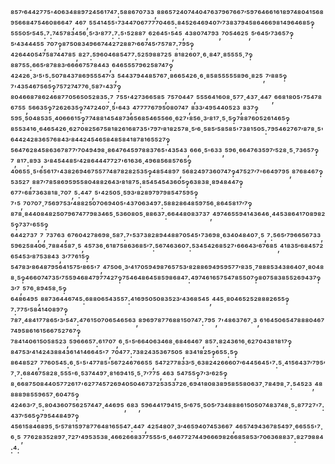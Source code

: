⁸⁵⁷′⁶⁴⁴²⁷⁷⁵'⁴⁰⁶³⁴⁸⁸⁹⁷²⁴⁵⁶¹⁷⁴⁷:⁵⁸⁸⁶⁷⁰⁷³³,⁸⁸⁶⁵⁷²⁴⁰⁷⁴⁴⁰⁴⁷⁶³⁷⁹⁶⁷⁶⁶⁷′⁵⁹⁷⁶⁴⁶⁶¹⁶¹⁸⁹⁷⁴⁸⁰⁴¹⁵⁶⁸⁹⁵⁶⁶⁸⁴⁷⁵⁴⁶⁰⁸⁶⁶⁴⁷,⁴⁶⁷,⁵⁵⁴¹⁴⁵⁵'⁷³⁴⁴⁷⁰⁶⁷⁷⁷⁷⁰⁴⁶⁵:⁸⁴⁵²⁶⁴⁶⁹⁴⁰⁷′⁷³⁸³⁷⁹⁴⁵⁸⁶⁴⁶⁶⁹⁸¹⁴⁹⁶⁴⁶⁸⁵‽⁵⁵⁵⁰⁵′⁵⁴⁵:⁷:⁷⁴⁵⁷⁸³⁴⁵⁶·⁵′³′⁸⁷⁷:⁷:⁵'⁵²⁸⁸⁷,⁶²⁶⁴⁵'⁵⁴⁵,⁴³⁸⁰⁷⁴⁷⁹³,⁷⁰⁵⁴⁶²⁵,⁵′⁶⁴⁵′⁷³⁶⁵⁷‽⁵′⁴³⁴⁴⁴⁵⁵,⁷⁰⁷‽⁸⁷⁵⁰⁸³⁴⁹⁶⁶⁷⁴⁴²⁷²⁸⁸⁷′⁶⁶⁷⁴⁵′⁷⁵⁷⁸⁷:⁷⁹⁵‽⁴²⁶⁴⁴⁰⁵⁴⁷⁵⁸⁷⁴⁴⁷⁸⁵,⁸²⁷:⁵⁹⁶⁰⁴⁶⁸⁵⁴⁷⁷:⁵²⁵⁹⁸⁸⁷²⁵,⁸¹⁸²⁶⁰⁷·⁶·⁸⁴⁷·⁸⁵⁵⁵⁵·⁷‽⁸⁸⁷⁵⁵:⁶⁶⁵′⁸⁷⁸⁸³′⁶⁶⁶⁶⁷⁵⁷⁸⁴⁴³,⁶⁴⁶⁵⁵⁵⁷⁹⁶²⁵⁸⁷⁴⁷‽⁴²⁴²⁶·³′⁵'⁵:⁵⁰⁷⁸⁴³⁷⁸⁶⁹⁵⁵⁵⁴⁷′³,⁵⁴⁴³⁷⁹⁴⁴⁸⁵⁷⁶⁷·⁸⁶⁶⁵⁴²⁶·⁶·⁸⁵⁸⁵⁵⁵⁵⁵⁸⁹⁶·⁸²⁵,⁷′⁸⁸⁵‽⁷'⁴³⁵⁴⁶⁷⁵⁶⁵‽⁷⁵⁷²⁷⁴⁷⁷⁶·⁵⁸⁷'⁴³⁷‽⁸⁰⁴⁶⁶⁸⁷⁸⁶²⁴⁶⁸⁷⁷⁰⁵⁶⁵⁰⁵²⁸³⁵:⁷,⁷⁵⁵'⁴²⁷³⁶⁶⁵⁸⁵,⁷⁵⁷⁰⁴⁴⁷,⁵⁵⁵⁶⁴¹⁶⁰⁸·⁵⁷⁷·⁴³⁷·⁴⁴⁷,⁶⁶⁸¹⁸⁰⁵'⁷⁵⁴⁷⁸⁶⁷⁵⁵,⁵⁶⁶³⁵‽⁷²⁶²⁶³⁵‽⁷⁴⁷²⁴⁰⁷·⁵'⁶⁴³,⁴⁷⁷⁷⁷⁶⁷⁹⁵⁰⁸⁰⁷⁴⁷,⁸³³′⁴⁹⁵⁴⁴⁰⁵²³,⁸³⁷‽⁵⁹⁵·⁵⁰⁴⁸⁵³⁵·⁴⁰⁶⁶⁶¹⁵‽⁷⁷⁴⁸⁸¹⁴⁵⁴⁸⁷³⁶⁵⁶⁸⁵⁴⁶⁵⁵⁶⁶·⁶²⁷'⁸⁵⁶·³′⁸¹⁷·⁵·⁵‽⁷⁸⁸⁷⁶⁰⁵²⁶¹⁴⁶⁵‽⁸⁵⁵³⁴¹⁶·⁶⁴⁶⁵⁴²⁶·⁶²⁷⁰⁸²⁵⁶⁷⁵⁸¹⁸²⁶¹⁶⁸⁷³⁵'⁷⁹⁷′⁸¹⁸²⁵⁷⁸·⁵′⁶·⁵⁸⁵′⁵⁸⁵⁸⁵'⁷³⁸¹⁵⁰⁵:⁷⁹⁵⁴⁶²⁷⁶⁷′⁸⁷⁸·⁵'⁶⁴⁴²⁴²⁸³⁶⁵⁷⁶⁸⁴³′⁸⁴⁴²⁴⁵⁴⁶⁵⁸⁴⁸⁵⁸⁴¹⁸⁷⁸¹⁶⁵⁵²⁷‽⁵⁶⁴⁷⁶²⁸⁴⁵⁸⁶³⁶⁷⁸⁷⁷′⁷⁰⁴⁹⁴⁹⁸·⁸⁶⁴⁷⁶⁴⁵⁹⁷⁸⁸³⁷⁶⁵'⁴³⁵⁴³,⁶⁶⁶·⁵'⁶³³,⁵⁹⁶·⁶⁶⁴⁷⁶³⁵⁹⁷′⁵²⁸·⁵·⁷³⁶⁵⁷‽⁷,⁸¹⁷:⁸⁹³,³′⁸⁴⁵⁴⁴⁸⁵′⁴²⁸⁶⁴⁴⁴⁷⁷²⁷'⁶¹⁶³⁶·⁴⁹⁶⁸⁵⁶⁸⁵⁷⁶⁵‽⁴⁰⁶⁵⁵·⁵'⁶⁵⁶¹⁷'⁴³⁸²⁶⁹⁴⁶⁷⁵⁵⁷⁷⁴⁸⁷⁸²⁸²⁵³⁵‽⁴⁸⁵⁴⁸⁹⁷,⁵⁶⁸²⁴⁹⁷³⁶⁰⁷⁴⁷‽⁴⁷⁵²⁷′⁷'⁶⁶⁴⁹⁷⁹⁵,⁸⁷⁶⁸⁴⁶⁷‽⁵³⁵²⁷,⁸⁸⁷′⁷⁸⁵⁸⁶⁹⁵⁹⁵⁵⁸⁰⁴⁸⁸²⁶⁴³′⁸¹⁸⁷⁵:⁸⁵⁴⁵⁴⁵⁴³⁶⁰⁵‽⁶³⁸³⁸·⁸⁹⁴⁸⁴⁴⁷‽⁶⁷⁷'⁶⁸⁷³⁶³⁸¹⁸·⁷⁰⁷,⁵:⁴⁴⁷,⁵'⁴²⁵⁰⁵·⁵⁹³′⁸²⁸⁹⁷⁹⁷⁹⁸⁵⁴⁷⁵⁹⁵‽⁷'⁵,⁷⁰⁷⁰⁷·⁷⁵⁶⁹⁷⁵³′⁴⁸⁸²⁵⁰⁷⁰⁶⁹⁴⁰⁵'⁴³⁷⁰⁶³⁴⁹⁷:⁵⁸⁸²⁸⁶⁴⁸⁵⁹⁷⁵⁶·⁸⁶⁴⁵⁸¹⁷′⁷‽⁸⁷⁸·⁸⁴⁴⁰⁸⁴⁸²⁵⁰⁷⁹⁶⁷⁴⁷⁷⁹⁸³⁴⁶⁵·⁵³⁶⁰⁸⁰⁵·⁸⁸⁶³⁷:⁶⁶⁴⁴⁸⁰⁸³⁷³⁷,⁴⁹⁷⁴⁶⁵⁵⁹⁴¹⁴³⁶⁴⁶·⁴⁴⁵³⁸⁶⁴¹⁷⁰⁸⁹⁸²⁵‽⁷³⁷'⁶⁵⁵‽⁶⁴⁴²⁷³⁷,⁷,⁷³⁷⁶³,⁶⁷⁶⁰⁴²⁷⁸⁶⁹⁸·⁵⁸⁷:⁷'⁵³⁷³⁸²⁸⁹⁴⁴⁸⁸⁷⁰⁵⁴⁵'⁷³⁶⁹⁸·⁶³⁴⁰⁴⁸⁴⁰⁷·⁵,⁷:⁵⁶⁵′⁷⁹⁶⁶⁵⁶⁷³³,⁵⁹⁶²⁵⁸⁴⁰⁶·⁷⁸⁸⁴⁵⁸⁷·⁵,⁴⁵⁷³⁶·⁶¹⁸⁷⁵⁸⁶³⁶⁸⁵′⁷:⁵⁶⁷⁴⁶³⁶⁰⁷:⁵³⁴⁵⁴²⁶⁸⁵²⁷'⁶⁶⁶⁴³′⁶⁷⁶⁸⁵,⁴¹⁸³⁵′⁶⁸⁴⁵⁷²⁶⁵⁴⁵³′⁸⁷⁵³⁸⁴³,³′⁷⁷⁶¹⁵‽⁵⁴⁷⁸³′⁸⁶⁴⁸⁷⁹⁵⁶⁴¹⁵⁷⁵′⁸⁶⁵'⁷,⁴⁷⁵⁰⁶·³′⁴¹⁷⁰⁵⁹⁴⁹⁸⁷⁶⁵⁷⁵³′⁸²⁸⁸⁶⁹⁴⁹⁵⁹⁵⁷⁷′⁸³⁵·⁷⁸⁸⁸⁵³⁴³⁸⁶⁴⁰⁷·⁸⁰⁴⁸⁸·⁵‽⁴⁶⁶⁰⁷⁴⁷³⁵′⁷⁵⁵⁹⁴⁶⁸⁴⁷⁹⁷⁷⁴²⁷‽⁷⁵⁴⁶⁴⁸⁶⁴⁵⁸⁵⁹⁸⁶⁸⁴⁷:⁴⁹⁷⁴⁶¹⁶⁵⁷⁵⁴⁷⁸⁵⁵⁰⁷‽⁸⁰⁷⁵⁸³⁸⁵⁵²⁶⁹⁴³⁷‽³′⁷,⁵⁷⁶·⁸⁹⁴⁵⁸·⁵‽⁶⁴⁸⁶⁴⁹⁵,⁸⁸⁷³⁶⁴⁴⁶⁷⁴⁵:⁶⁸⁸⁰⁶⁵⁴³⁵⁵⁷:⁴¹⁶⁹⁵⁰⁵⁰⁸³⁵²³′⁴³⁶⁸⁵⁴⁵,⁴⁴⁵·⁸⁰⁴⁶⁵²⁵²⁸⁸⁸²⁶⁵⁵‽⁷:⁷⁷⁵′⁵⁸⁴¹⁴⁰⁸⁹⁷‽⁷⁸⁷·⁴⁸⁴¹⁷⁷⁸⁶⁵′³′⁵⁴⁷:⁴⁷⁶¹⁵⁰⁷⁰⁶⁵⁴⁶⁵⁶³,⁸⁹⁶⁹⁷⁸⁷⁷⁶⁸⁸¹⁵⁰⁷⁴⁷:⁷⁹⁵,⁷'⁴⁸⁶³⁷⁶⁷·³,⁶¹⁶⁴⁵⁰⁶⁵⁴⁷⁸⁸⁸⁰⁴⁶⁷⁷⁴⁹⁵⁸⁶¹⁶¹⁵⁶⁶⁷⁵²⁷⁶⁷‽⁷⁸⁴¹⁴⁰⁶¹⁵⁰⁵⁸⁵²³,⁵⁹⁶⁶⁶⁵⁷:⁶¹⁷⁰⁷,⁶·⁵'⁵′⁶⁶⁴⁰⁶³⁴⁶⁸·⁶⁸⁴⁶⁴⁶⁷,⁸⁵⁷:⁸²⁴³⁶¹⁶·⁶²⁷⁰⁴³⁸¹⁸¹⁷‽⁸⁴⁷⁵³′⁴¹⁴²⁴³⁸⁸⁴³⁶¹⁴¹⁴⁶⁶⁴⁵'⁷,⁷⁰⁴⁷⁷:⁷³⁸²⁴³⁵³⁶⁷⁵⁰⁵,⁸³⁴¹⁸²⁵‽⁶⁵⁵:⁵‽⁸⁶⁴⁸⁵²⁷,⁷⁷⁶⁰⁵⁴⁵:⁶·⁵'⁵'⁴⁷⁷⁸⁵'⁵⁶⁷²⁴⁶⁷⁶⁶⁵⁵,⁵⁴⁷²⁷⁷⁸³³′⁵·⁶³⁸²⁴²⁶⁶⁶⁰⁷′⁶⁴⁴⁵⁶⁴⁵'⁷:⁵·⁴¹⁵⁶⁴³⁷′⁷⁹⁵′⁷·⁷:⁶⁸⁴⁶⁷⁵⁸²⁸·⁵⁵⁵'⁶·⁵³⁷⁴⁴⁹⁷·⁸¹⁶⁹⁴¹⁵·⁵·⁷′⁷⁷⁵,⁴⁶³,⁵⁴⁷⁵⁵‽⁷′³′⁶²⁵‽⁸·⁶⁶⁸⁷⁵⁰⁸⁴⁴⁰⁵⁷⁷²⁶¹⁷'⁶²⁷⁷⁴⁵⁷²⁶⁹⁴⁰⁵⁰⁴⁶⁷³⁷²⁵³⁵³⁷²⁶·⁶⁹⁴¹⁸⁰⁸³⁸⁹⁵⁸⁵⁵⁸⁰⁶³⁷·⁷⁸⁴⁹⁸·⁷:⁵⁴⁵²³,⁴⁸⁸⁸⁸⁹⁸⁵⁵⁹⁶⁵⁷·⁶⁰⁴⁷⁵‽⁴²⁴⁶³′⁷·⁵:⁸⁰⁴³⁶⁰⁷⁵⁶²⁵⁷⁴⁴⁷·⁴⁴⁶⁹⁵,⁶⁸³,⁵⁹⁶⁴⁴¹⁷⁹⁴¹⁵·⁵′⁶⁷⁵·⁵⁰⁵′⁷³⁴⁸⁸⁸⁶¹⁵⁰⁵⁰⁷⁴⁸³⁷⁴⁸·⁵:⁸⁷⁷²⁷'⁷:⁴³⁷′⁵⁶⁵‽⁷⁹⁵⁴⁴⁸⁴⁹⁷‽⁴⁵⁶¹⁵⁸⁴⁶⁸⁹⁵·⁵′⁵⁷⁸¹⁵⁹⁷⁸⁷⁷⁶⁴⁸¹⁶⁵⁵⁴⁷:⁴⁴⁷,⁴²⁵⁴⁸⁰⁷·³′⁴⁶⁵⁹⁴⁰⁷⁴⁵³⁶⁶⁷,⁴⁶⁵⁷⁴⁹⁴³⁶⁷⁸⁵⁴⁹⁷·⁶⁶⁵⁵⁵'⁷·⁶·⁵,⁷⁷⁶²⁸³⁵²⁸⁹⁷·⁷²⁷′⁴⁹⁵³⁵³⁸·⁴⁶⁶²⁶⁶⁸³⁷⁷⁵⁵⁵′⁵·⁶⁴⁶⁷⁷²⁷⁴⁴⁹⁶⁶⁶⁹⁸²⁶⁶⁸⁵⁸⁵³′⁷⁰⁶³⁶⁸⁸³⁷:⁸²⁷⁹⁸⁸⁴:⁴:
